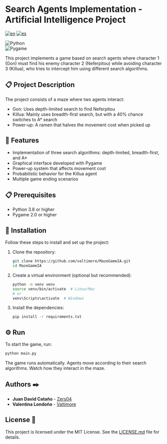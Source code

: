 # Search Agents Implementation - Artificial Intelligence Project

[![en](https://img.shields.io/badge/lang-en-blue.svg)](https://github.com/valtimore/MazeGameIA/blob/main/README.md)
[![es](https://img.shields.io/badge/lang-es-blue.svg)](https://github.com/valtimore/MazeGameIA/blob/main/README-es.md)

![Python](https://img.shields.io/badge/Python-3.8%2B-blue?logo=python)  
![Pygame](https://img.shields.io/badge/Pygame-2.0%2B-orange?logo=pygame)  

This project implements a game based on search agents where character 1 (Gon) must find his enemy character 2 (Neferpitou) while avoiding character 3 (Killua), who tries to intercept him using different search algorithms.

## 📋 Project Description

The project consists of a maze where two agents interact:
  
  - Gon: Uses depth-limited search to find Neferpitou
  - Killua: Mainly uses breadth-first search, but with a 40% chance switches to A* search
  - Power-up: A ramen that halves the movement cost when picked up

## 🎯 Features

  - Implementation of three search algorithms: depth-limited, breadth-first, and A*
  - Graphical interface developed with Pygame
  - Power-up system that affects movement cost
  - Probabilistic behavior for the Killua agent
  - Multiple game ending scenarios

## 📋 Prerequisites

  - Python 3.8 or higher
  - Pygame 2.0 or higher

## 🔧 Installation

Follow these steps to install and set up the project:

1. Clone the repository:
   ```bash
   git clone https://github.com/valtimore/MazeGameIA.git
   cd MazeGameIA
   ```
2. Create a virtual environment (optional but recommended):
   ```bash
   python -m venv venv
   source venv/bin/activate  # Linux/Mac
   # or
   venv\Scripts\activate  # Windows
   ```
3. Install the dependencies:
   ```bash
   pip install -r requirements.txt
   ```

## ⚙️ Run

To start the game, run:

```bash
python main.py
```

The game runs automatically. Agents move according to their search algorithms. Watch how they interact in the maze.

## Authors ✒️

* **Juan David Cataño** - [Zers04](https://github.com/Zers04)
* **Valentina Londoño** - [Valtimore](https://github.com/valtimore)

## License 📄

This project is licensed under the MIT License. See the [LICENSE.md](LICENSE.md) file for details.
